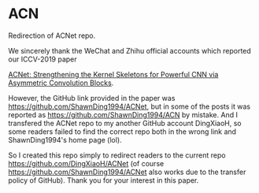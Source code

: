 # ACN
Redirection of ACNet repo.

We sincerely thank the WeChat and Zhihu official accounts which reported our ICCV-2019 paper 

[ACNet: Strengthening the Kernel Skeletons for Powerful CNN via Asymmetric Convolution Blocks](http://openaccess.thecvf.com/content_ICCV_2019/papers/Ding_ACNet_Strengthening_the_Kernel_Skeletons_for_Powerful_CNN_via_Asymmetric_ICCV_2019_paper.pdf).

However, the GitHub link provided in the paper was https://github.com/ShawnDing1994/ACNet, but in some of the posts it was reported as https://github.com/ShawnDing1994/ACN by mistake. And I transfered the ACNet repo to my another GitHub account DingXiaoH, so some readers failed to find the correct repo both in the wrong link and ShawnDing1994's home page (lol).

So I created this repo simply to redirect readers to the current repo https://github.com/DingXiaoH/ACNet (of course https://github.com/ShawnDing1994/ACNet also works due to the transfer policy of GitHub). Thank you for your interest in this paper.
